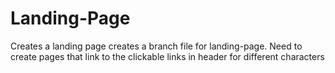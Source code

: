 # Landing-Page
Creates a landing page
creates a branch file for landing-page.
Need to create pages that link to the clickable links in header for different characters